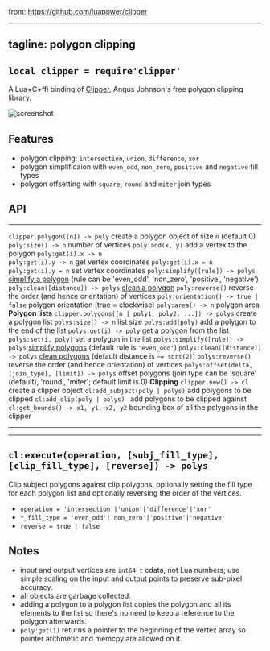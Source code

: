 from: https://github.com/luapower/clipper

---
tagline: polygon clipping
---

## `local clipper = require'clipper'`

A Lua+C+ffi binding of [Clipper][clipper library], Angus Johnson's free polygon clipping library.

![screenshot]

## Features

  * polygon clipping: `intersection`, `union`, `difference`, `xor`
  * polygon simplificaion with `even_odd`, `non_zero`, `positive` and `negative` fill types
  * polygon offsetting with `square`, `round` and `miter` join types

## API

---------------------------------------------------------------------------- --------------------------------------------------------
`clipper.polygon([n]) -> poly`                                               create a polygon object of size `n` (default 0)
`poly:size() -> n`                                                           number of vertices
`poly:add(x, y)`                                                             add a vertex to the polygon
`poly:get(i).x -> n` <br> `poly:get(i).y -> n`                               get vertex coordinates
`poly:get(i).x = n` <br> `poly:get(i).y = n`                                 set vertex coordinates
`poly:simplify([rule]) -> polys`                                             [simplify a polygon] (rule can be 'even_odd', 'non_zero', 'positive', 'negative')
`poly:clean([distance]) -> polys`                                            [clean a polygon]
`poly:reverse()`                                                             reverse the order (and hence orientation) of vertices
`poly:orientation() -> true | false`                                         polygon orientation (true = clockwise)
`poly:area() -> n`                                                           polygon area
**Polygon lists**
`clipper.polygons([n | poly1, poly2, ...]) -> polys`                         create a polygon list
`polys:size() -> n`                                                          list size
`polys:add(poly)`                                                            add a polygon to the end of the list
`polys:get(i) -> poly`                                                       get a polygon from the list
`polys:set(i, poly)`                                                         set a polygon in the list
`polys:simplify([rule]) -> polys`                                            [simplify polygons] (default rule is `'even_odd'`)
`polys:clean([distance]) -> polys`                                           [clean polygons] (default distance is `~= sqrt(2)`)
`polys:reverse()`                                                            reverse the order (and hence orientation) of vertices
`polys:offset(delta, [join_type], [limit]) -> polys`                         offset polygons (join type can be 'square' (default), 'round', 'miter'; default limit is 0)
**Clipping**
`clipper.new() -> cl`                                                        create a clipper object
`cl:add_subject(poly | polys)`                                               add polygons to be clipped
`cl:add_clip(poly | polys) `                                                 add polygons to be clipped against
`cl:get_bounds() -> x1, y1, x2, y2`                                          bounding box of all the polygons in the clipper
---------------------------------------------------------------------------- --------------------------------------------------------

------------------------------------------------------------------------------------------
`cl:execute(operation, [subj_fill_type], [clip_fill_type], [reverse]) -> polys`
------------------------------------------------------------------------------------------

Clip subject polygons against clip polygons, optionally setting the fill type
for each polygon list and optionally reversing the order of the vertices.

  * `operation = 'intersection'|'union'|'difference'|'xor'`
  * `*_fill_type = 'even_odd'|'non_zero'|'positive'|'negative'`
  * `reverse = true | false`

## Notes

  * input and output vertices are `int64_t` cdata, not Lua numbers; use simple scaling on the input and output points to preserve sub-pixel accuracy.
  * all objects are garbage collected.
  * adding a polygon to a polygon list copies the polygon and all its elements to the list so there's no need to keep a reference to the polygon afterwards.
  * `poly:get(1)` returns a pointer to the beginning of the vertex array so pointer arithmetic and memcpy are allowed on it.


[clipper library]:      http://www.angusj.com/delphi/clipper.php
[screenshot]:           /files/luapower/media/www/clipper_demo.png

[simplify a polygon]:   http://www.angusj.com/delphi/clipper/documentation/Docs/Units/ClipperLib/Functions/SimplifyPolygon.htm
[clean a polygon]:      http://www.angusj.com/delphi/clipper/documentation/Docs/Units/ClipperLib/Functions/CleanPolygon.htm
[simplify polygons]:    http://www.angusj.com/delphi/clipper/documentation/Docs/Units/ClipperLib/Functions/SimplifyPolygons.htm
[clean polygons]:       http://www.angusj.com/delphi/clipper/documentation/Docs/Units/ClipperLib/Functions/CleanPolygons.htm

